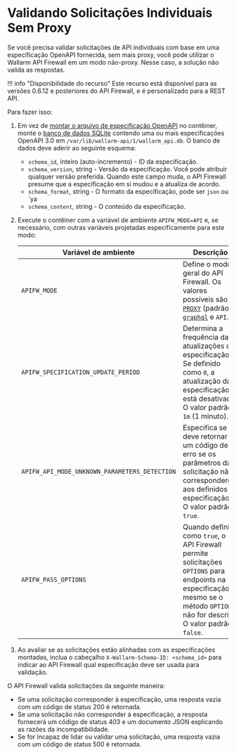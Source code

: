 # Validando Solicitações Individuais Sem Proxy

Se você precisa validar solicitações de API individuais com base em uma especificação OpenAPI fornecida, sem mais proxy, você pode utilizar o Wallarm API Firewall em um modo não-proxy. Nesse caso, a solução não valida as respostas.

!!! info "Disponibilidade do recurso"
    Este recurso está disponível para as versões 0.6.12 e posteriores do API Firewall, e é personalizado para a REST API.

Para fazer isso:

1. Em vez de [montar o arquivo de especificação OpenAPI](../installation-guides/docker-container.md) no contêiner, monte o [banco de dados SQLite](https://www.sqlite.org/index.html) contendo uma ou mais especificações OpenAPI 3.0 em `/var/lib/wallarm-api/1/wallarm_api.db`. O banco de dados deve aderir ao seguinte esquema:

    * `schema_id`, inteiro (auto-incremento) - ID da especificação.
    * `schema_version`, string - Versão da especificação. Você pode atribuir qualquer versão preferida. Quando este campo muda, o API Firewall presume que a especificação em si mudou e a atualiza de acordo.
    * `schema_format`, string - O formato da especificação, pode ser `json` ou `ya
    * `schema_content`, string - O conteúdo da especificação.
1. Execute o contêiner com a variável de ambiente `APIFW_MODE=API` e, se necessário, com outras variáveis projetadas especificamente para este modo:

    | Variável de ambiente | Descrição |
    | -------------------- | ----------- |
    | `APIFW_MODE` | Define o modo geral do API Firewall. Os valores possíveis são [`PROXY`](docker-container.md) (padrão), [`graphql`](graphql/docker-container.md) e `API`. |
    | `APIFW_SPECIFICATION_UPDATE_PERIOD` | Determina a frequência das atualizações da especificação. Se definido como `0`, a atualização da especificação está desativada. O valor padrão é `1m` (1 minuto). |
    | `APIFW_API_MODE_UNKNOWN_PARAMETERS_DETECTION` | Especifica se deve retornar um código de erro se os parâmetros da solicitação não corresponderem aos definidos na especificação. O valor padrão é `true`. |
    | `APIFW_PASS_OPTIONS` | Quando definido como `true`, o API Firewall permite solicitações `OPTIONS` para endpoints na especificação, mesmo se o método `OPTIONS` não for descrito. O valor padrão é `false`. |

1. Ao avaliar se as solicitações estão alinhadas com as especificações montadas, inclua o cabeçalho `X-Wallarm-Schema-ID: <schema_id>` para indicar ao API Firewall qual especificação deve ser usada para validação.

O API Firewall valida solicitações da seguinte maneira:

* Se uma solicitação corresponder à especificação, uma resposta vazia com um código de status 200 é retornada.
* Se uma solicitação não corresponder à especificação, a resposta fornecerá um código de status 403 e um documento JSON explicando as razões da incompatibilidade.
* Se for incapaz de lidar ou validar uma solicitação, uma resposta vazia com um código de status 500 é retornada.